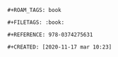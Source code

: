 ```{=org}
#+ROAM_TAGS: book
```
```{=org}
#+FILETAGS: :book:
```
```{=org}
#+REFERENCE: 978-0374275631 
```
```{=org}
#+CREATED: [2020-11-17 mar 10:23]
```

